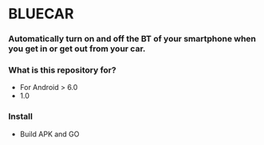# BLUECAR #

### Automatically turn on and off the BT of your smartphone when you get in or get out from your car. ###

### What is this repository for? ###

* For Android > 6.0
* 1.0

### Install ###

* Build APK and GO
